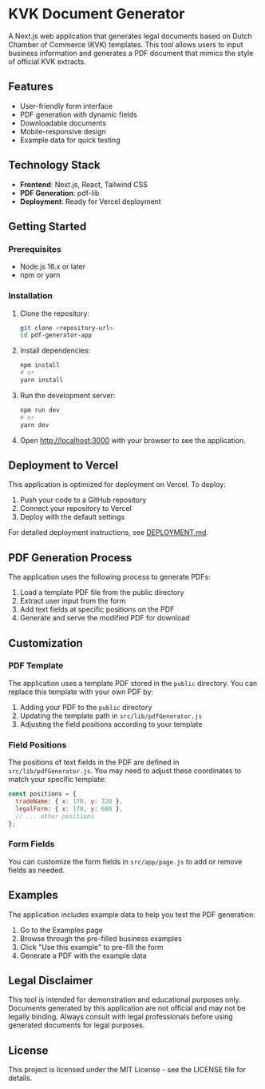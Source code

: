 # KVK Document Generator

A Next.js web application that generates legal documents based on Dutch Chamber of Commerce (KVK) templates. This tool allows users to input business information and generates a PDF document that mimics the style of official KVK extracts.

## Features

- User-friendly form interface
- PDF generation with dynamic fields
- Downloadable documents
- Mobile-responsive design
- Example data for quick testing

## Technology Stack

- **Frontend**: Next.js, React, Tailwind CSS
- **PDF Generation**: pdf-lib
- **Deployment**: Ready for Vercel deployment

## Getting Started

### Prerequisites

- Node.js 16.x or later
- npm or yarn

### Installation

1. Clone the repository:
   ```bash
   git clone <repository-url>
   cd pdf-generator-app
   ```

2. Install dependencies:
   ```bash
   npm install
   # or
   yarn install
   ```

3. Run the development server:
   ```bash
   npm run dev
   # or
   yarn dev
   ```

4. Open [http://localhost:3000](http://localhost:3000) with your browser to see the application.

## Deployment to Vercel

This application is optimized for deployment on Vercel. To deploy:

1. Push your code to a GitHub repository
2. Connect your repository to Vercel
3. Deploy with the default settings

For detailed deployment instructions, see [DEPLOYMENT.md](./DEPLOYMENT.md).

## PDF Generation Process

The application uses the following process to generate PDFs:

1. Load a template PDF file from the public directory
2. Extract user input from the form
3. Add text fields at specific positions on the PDF
4. Generate and serve the modified PDF for download

## Customization

### PDF Template

The application uses a template PDF stored in the `public` directory. You can replace this template with your own PDF by:

1. Adding your PDF to the `public` directory
2. Updating the template path in `src/lib/pdfGenerator.js`
3. Adjusting the field positions according to your template

### Field Positions

The positions of text fields in the PDF are defined in `src/lib/pdfGenerator.js`. You may need to adjust these coordinates to match your specific template:

```javascript
const positions = {
  tradeName: { x: 170, y: 720 },
  legalForm: { x: 170, y: 680 },
  // ... other positions
};
```

### Form Fields

You can customize the form fields in `src/app/page.js` to add or remove fields as needed.

## Examples

The application includes example data to help you test the PDF generation:

1. Go to the Examples page
2. Browse through the pre-filled business examples
3. Click "Use this example" to pre-fill the form
4. Generate a PDF with the example data

## Legal Disclaimer

This tool is intended for demonstration and educational purposes only. Documents generated by this application are not official and may not be legally binding. Always consult with legal professionals before using generated documents for legal purposes.

## License

This project is licensed under the MIT License - see the LICENSE file for details.

